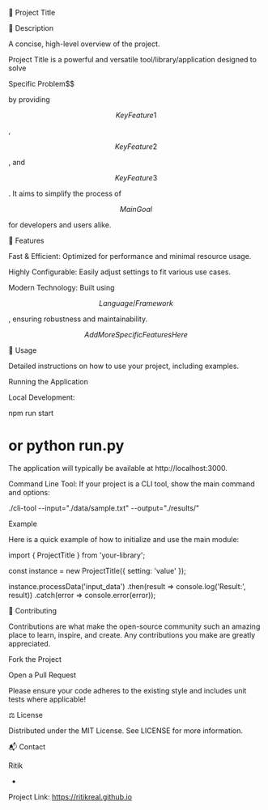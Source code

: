 🚀 Project Title

📝 Description

A concise, high-level overview of the project.

Project Title is a powerful and versatile tool/library/application designed to solve 

Specific Problem$$

 by providing 

$$Key Feature 1$$

, 

$$Key Feature 2$$

, and 

$$Key Feature 3$$

. It aims to simplify the process of 

$$Main Goal$$

 for developers and users alike.

🌟 Features

Fast & Efficient: Optimized for performance and minimal resource usage.

Highly Configurable: Easily adjust settings to fit various use cases.

Modern Technology: Built using 

$$Language/Framework$$

, ensuring robustness and maintainability.

$$Add More Specific Features Here$$

🚀 Usage

Detailed instructions on how to use your project, including examples.

Running the Application

Local Development:

npm run start
# or python run.py



The application will typically be available at http://localhost:3000.

Command Line Tool:
If your project is a CLI tool, show the main command and options:

./cli-tool --input="./data/sample.txt" --output="./results/"



Example

Here is a quick example of how to initialize and use the main module:

import { ProjectTitle } from 'your-library';

const instance = new ProjectTitle({ setting: 'value' });

instance.processData('input_data')
    .then(result => console.log('Result:', result))
    .catch(error => console.error(error));



👋 Contributing

Contributions are what make the open-source community such an amazing place to learn, inspire, and create. Any contributions you make are greatly appreciated.

Fork the Project

Open a Pull Request

Please ensure your code adheres to the existing style and includes unit tests where applicable!

⚖️ License

Distributed under the MIT License. See LICENSE for more information.

📬 Contact

Ritik

 - 




Project Link: https://ritikreal.github.io
